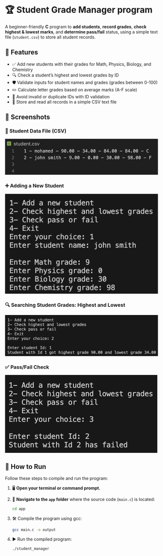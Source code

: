 # 🏆 Student Grade Manager program

A beginner-friendly **C** program to **add students**, **record grades**, **check highest & lowest marks**, and **determine pass/fail** status, using a simple text file (`student.csv`) to store all student records.


## 🧠 Features

- ✅ Add new students with their grades for Math, Physics, Biology, and Chemistry  
- 🔍 Check a student’s highest and lowest grades by ID  
- 🛡️ Validate inputs for student names and grades (grades between 0-100)  
- ✏️ Calculate letter grades based on average marks (A-F scale)  
- 🎯 Avoid invalid or duplicate IDs with ID validation  
- 📁 Store and read all records in a simple CSV text file


## 📸 Screenshots

### 📂 Student Data File (CSV)  
![Student CSV](assets/grades_file.png)

### ➕ Adding a New Student  
![Add Student](assets/Adding.png)

### 🔍 Searching Student Grades: Highest and Lowest
![Grade Range](assets/Grade%20Range.png)

### ✅ Pass/Fail Check  
![Pass Fail](assets/Outcome.png)


## 🚀 How to Run

Follow these steps to compile and run the program:

1. 🖥️ **Open your terminal or command prompt.**

2. 📂 **Navigate to the `app` folder** where the source code (`main.c`) is located:

   ```bash
   cd app
   ```
3. 🛠️ Compile the program using gcc:

   ```bash
   gcc main.c -o output

    ```

4. ▶️ Run the compiled program:
 
   ```bash
   ./student_manager
    ```
